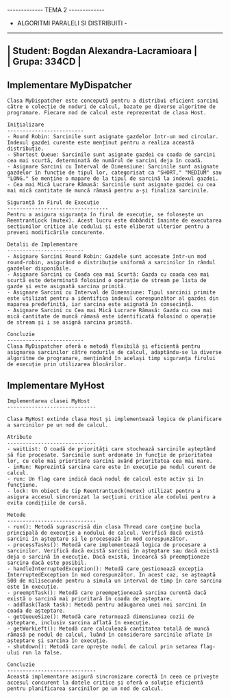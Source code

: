 ------------- TEMA 2 -------------
- ALGORITMI PARALELI SI DISTRIBUITI -


--------------------------------------------
| Student: Bogdan Alexandra-Lacramioara    |  
| Grupa: 334CD                             |
--------------------------------------------


Implementare MyDispatcher
---------------------------------------------

    Clasa MyDispatcher este concepută pentru a distribui eficient sarcini către o colecție de noduri de calcul, bazate pe diverse algoritme de programare. Fiecare nod de calcul este reprezentat de clasa Host.
    
    Inițializare
    -------------------------
    - Round Robin: Sarcinile sunt asignate gazdelor într-un mod circular. Indexul gazdei curente este menținut pentru a realiza această distribuție.
    - Shortest Queue: Sarcinile sunt asignate gazdei cu coada de sarcini cea mai scurtă, determinată de numărul de sarcini deja în coadă.
    - Asignare Sarcini cu Interval de Dimensiune: Sarcinile sunt asignate gazdelor în funcție de tipul lor, categorisat ca "SHORT," "MEDIUM" sau "LONG." Se menține o mapare de la tipul de sarcină la indexul gazdei.
    - Cea mai Mică Lucrare Rămasă: Sarcinile sunt asignate gazdei cu cea mai mică cantitate de muncă rămasă pentru a-și finaliza sarcinile.
    
    Siguranță în Firul de Execuție
    ---------------------------------
    Pentru a asigura siguranța în firul de execuție, se folosește un ReentrantLock (mutex). Acest lucru este dobândit înainte de executarea secțiunilor critice ale codului și este eliberat ulterior pentru a preveni modificările concurente.
    
    Detalii de Implementare
    -------------------------
    - Asignare Sarcini Round Robin: Gazdele sunt accesate într-un mod round-robin, asigurând o distribuție uniformă a sarcinilor în rândul gazdelor disponibile.
    - Asignare Sarcini cu Coada cea mai Scurtă: Gazda cu coada cea mai scurtă este determinată folosind o operație de stream pe lista de gazde și este asignată sarcina primită.
    - Asignare Sarcini cu Interval de Dimensiune: Tipul sarcinii primite este utilizat pentru a identifica indexul corespunzător al gazdei din maparea predefinită, iar sarcina este asignată în consecință.
    - Asignare Sarcini cu Cea mai Mică Lucrare Rămasă: Gazda cu cea mai mică cantitate de muncă rămasă este identificată folosind o operație de stream și i se asignă sarcina primită.
    
    Concluzie
    -------------------------
    Clasa MyDispatcher oferă o metodă flexibilă și eficientă pentru asignarea sarcinilor către nodurile de calcul, adaptându-se la diverse algoritme de programare, menținând în același timp siguranța firului de execuție prin utilizarea blocărilor.


Implementare MyHost
---------------------------------------------

    Implementarea clasei MyHost
    -----------------------------
    
    Clasa MyHost extinde clasa Host și implementează logica de planificare a sarcinilor pe un nod de calcul.
    
    Atribute
    -----------------------------
    - waitList: O coadă de priorități care stochează sarcinile așteptând să fie procesate. Sarcinile sunt ordonate în funcție de prioritatea lor, cu cele mai prioritare sarcini având prioritatea cea mai mare.
    - inRun: Reprezintă sarcina care este în execuție pe nodul curent de calcul.
    - run: Un flag care indică dacă nodul de calcul este activ și în funcțiune.
    - lock: Un obiect de tip ReentrantLock(mutex) utilizat pentru a asigura accesul sincronizat la secțiuni critice ale codului pentru a evita condițiile de cursă.
    
    Metode
    -----------------------------
    - run(): Metodă suprascrisă din clasa Thread care conține bucla principală de execuție a nodului de calcul. Verifică dacă există sarcini în așteptare și le procesează în mod corespunzător.
    - processTasks(): Metodă care implementează logica de procesare a sarcinilor. Verifică dacă există sarcini în așteptare sau dacă există deja o sarcină în execuție. Dacă există, încearcă să preempționeze sarcina dacă este posibil.
    - handleInterruptedException(): Metodă care gestionează excepția InterruptedException în mod corespunzător. În acest caz, se așteaptă 500 de milisecunde pentru a simula un interval de timp în care sarcina este în execuție.
    - preemptTask(): Metodă care preempeționează sarcina curentă dacă există o sarcină mai prioritară în coada de așteptare.
    - addTask(Task task): Metodă pentru adăugarea unei noi sarcini în coada de așteptare.
    - getQueueSize(): Metodă care returnează dimensiunea cozii de așteptare, inclusiv sarcina aflată în execuție.
    - getWorkLeft(): Metodă care calculează cantitatea totală de muncă rămasă pe nodul de calcul, luând în considerare sarcinile aflate în așteptare și sarcina în execuție.
    - shutdown(): Metodă care oprește nodul de calcul prin setarea flag-ului run la false.
    
    Concluzie 
    -----------------------------
    Această implementare asigură sincronizare corectă în ceea ce privește accesul concurent la datele critice și oferă o soluție eficientă pentru planificarea sarcinilor pe un nod de calcul.

